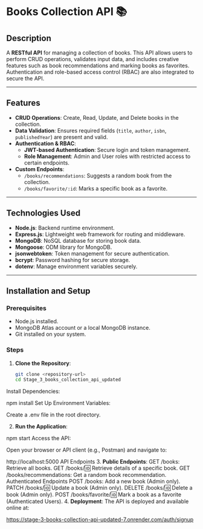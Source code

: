 # Books Collection API 📚

## Description
A **RESTful API** for managing a collection of books. This API allows users to perform CRUD operations, validates input data, and includes creative features such as book recommendations and marking books as favorites. Authentication and role-based access control (RBAC) are also integrated to secure the API.

---

## Features
- **CRUD Operations**: Create, Read, Update, and Delete books in the collection.
- **Data Validation**: Ensures required fields (`title`, `author`, `isbn`, `publishedYear`) are present and valid.
- **Authentication & RBAC**:
  - **JWT-based Authentication**: Secure login and token management.
  - **Role Management**: Admin and User roles with restricted access to certain endpoints.
- **Custom Endpoints**:
  - `/books/recommendations`: Suggests a random book from the collection.
  - `/books/favorite/:id`: Marks a specific book as a favorite.

---

## Technologies Used
- **Node.js**: Backend runtime environment.
- **Express.js**: Lightweight web framework for routing and middleware.
- **MongoDB**: NoSQL database for storing book data.
- **Mongoose**: ODM library for MongoDB.
- **jsonwebtoken**: Token management for secure authentication.
- **bcrypt**: Password hashing for secure storage.
- **dotenv**: Manage environment variables securely.

---

## Installation and Setup

### Prerequisites
- Node.js installed.
- MongoDB Atlas account or a local MongoDB instance.
- Git installed on your system.

### Steps

1. **Clone the Repository**:
   ```bash
   git clone <repository-url>
   cd Stage_3_books_collection_api_updated
Install Dependencies:

npm install
Set Up Environment Variables:

Create a .env file in the root directory.

2. **Run the Application**:

npm start
Access the API:

Open your browser or API client (e.g., Postman) and navigate to:

http://localhost:5000
API Endpoints
3. **Public Endpoints**:
GET /books: Retrieve all books.
GET /books/:id: Retrieve details of a specific book.
GET /books/recommendations: Get a random book recommendation.
Authenticated Endpoints
POST /books: Add a new book (Admin only).
PATCH /books/:id: Update a book (Admin only).
DELETE /books/:id: Delete a book (Admin only).
POST /books/favorite/:id: Mark a book as a favorite (Authenticated Users).
4. **Deployment**:
The API is deployed and available online at:

<https://stage-3-books-collection-api-updated-7.onrender.com/auth/signup>
